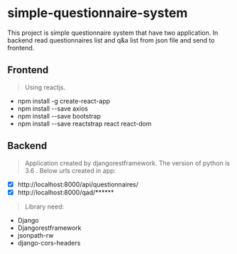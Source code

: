 # simple-questionnaire-system
This project is simple questionnaire system that have two application. 
In backend read questionnaires list and q&a list from json file and send to frontend.

## Frontend

> Using reactjs.
+ npm install -g create-react-app
+ npm install --save axios
+ npm install --save bootstrap
+ npm install --save reactstrap react react-dom



## Backend

> Application created by djangorestframework.
> The version of python is 3.6 .
> Below urls created in app:
- [x] http://localhost:8000/api/questionnaires/
- [x] http://localhost:8000/qad/******

> Library need: 
+ Django 
+ Djangorestframework 
+ jsonpath-rw 
+ django-cors-headers
